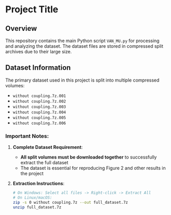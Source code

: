 # Project Title

## Overview
This repository contains the main Python script `VAN_MU.py` for processing and analyzing the dataset. The dataset files are stored in compressed split archives due to their large size.

## Dataset Information
The primary dataset used in this project is split into multiple compressed volumes:
- `without coupling.7z.001`
- `without coupling.7z.002`
- `without coupling.7z.003`
- `without coupling.7z.004`
- `without coupling.7z.005`
- `without coupling.7z.006`

### Important Notes:
1. **Complete Dataset Requirement**: 
   - **All split volumes must be downloaded together** to successfully extract the full dataset
   - The dataset is essential for reproducing Figure 2 and other results in the project

2. **Extraction Instructions**:
   ```bash
   # On Windows: Select all files -> Right-click -> Extract All
   # On Linux/macOS:
   zip -s 0 without coupling.7z --out full_dataset.7z
   unzip full_dataset.7z
